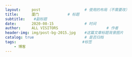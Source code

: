 ```yaml
---
layout:     post                    # 使用的布局（不需要改）
title:      厦门             # 标题 
subtitle:    #副标题
date:       2020-08-15              # 时间
author:     ALL VISITORS                      # 作者
header-img: img/post-bg-2015.jpg    #这篇文章标题背景图片
catalog: true                       # 是否归档
tags:                              #标签
    - 博客
---
```

